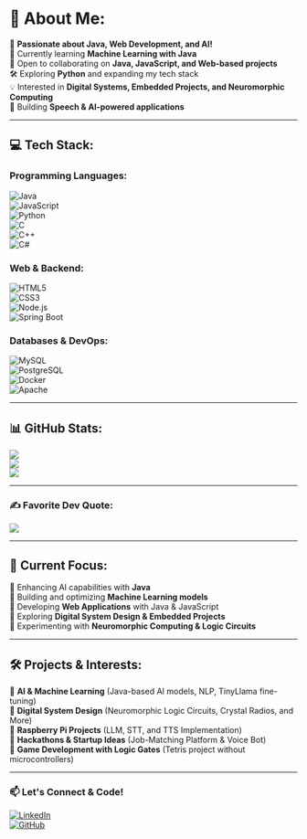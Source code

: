 # 💫 About Me:

🚀 **Passionate about Java, Web Development, and AI!**  
🎯 Currently learning **Machine Learning with Java**  
🤝 Open to collaborating on **Java, JavaScript, and Web-based projects**  
🛠️ Exploring **Python** and expanding my tech stack  
💡 Interested in **Digital Systems, Embedded Projects, and Neuromorphic Computing**  
🎤 Building **Speech & AI-powered applications**  

---

## 💻 Tech Stack:

### **Programming Languages:**
![Java](https://img.shields.io/badge/java-%23ED8B00.svg?style=for-the-badge&logo=openjdk&logoColor=white)  
![JavaScript](https://img.shields.io/badge/javascript-%23323330.svg?style=for-the-badge&logo=javascript&logoColor=%23F7DF1E)  
![Python](https://img.shields.io/badge/python-3670A0?style=for-the-badge&logo=python&logoColor=ffdd54)  
![C](https://img.shields.io/badge/c-%2300599C.svg?style=for-the-badge&logo=c&logoColor=white)  
![C++](https://img.shields.io/badge/c++-%2300599C.svg?style=for-the-badge&logo=c%2B%2B&logoColor=white)  
![C#](https://img.shields.io/badge/c%23-%23239120.svg?style=for-the-badge&logo=csharp&logoColor=white)  

### **Web & Backend:**
![HTML5](https://img.shields.io/badge/html5-%23E34F26.svg?style=for-the-badge&logo=html5&logoColor=white)  
![CSS3](https://img.shields.io/badge/css3-%231572B6.svg?style=for-the-badge&logo=css3&logoColor=white)  
![Node.js](https://img.shields.io/badge/node.js-6DA55F?style=for-the-badge&logo=node.js&logoColor=white)  
![Spring Boot](https://img.shields.io/badge/springboot-%236DB33F.svg?style=for-the-badge&logo=spring&logoColor=white)  

### **Databases & DevOps:**
![MySQL](https://img.shields.io/badge/mysql-%2300f.svg?style=for-the-badge&logo=mysql&logoColor=white)  
![PostgreSQL](https://img.shields.io/badge/postgresql-%23316192.svg?style=for-the-badge&logo=postgresql&logoColor=white)  
![Docker](https://img.shields.io/badge/docker-%230db7ed.svg?style=for-the-badge&logo=docker&logoColor=white)  
![Apache](https://img.shields.io/badge/apache-%23D42029.svg?style=for-the-badge&logo=apache&logoColor=white)  

---

## 📊 GitHub Stats:

![](https://github-readme-stats.vercel.app/api?username=shayen71421&theme=dark&hide_border=false&include_all_commits=true&count_private=true)  
![](https://github-readme-stats.vercel.app/api/top-langs/?username=shayen71421&theme=dark&hide_border=false&include_all_commits=true&count_private=true&layout=compact)  
![](https://github-readme-streak-stats.herokuapp.com/?user=shayen71421&theme=dark&hide_border=false)  

---

### ✍️ Favorite Dev Quote:

![](https://quotes-github-readme.vercel.app/api?type=horizontal&theme=radical)  

---

## 🌱 Current Focus:

🔹 Enhancing AI capabilities with **Java**  
🔹 Building and optimizing **Machine Learning models**  
🔹 Developing **Web Applications** with Java & JavaScript  
🔹 Exploring **Digital System Design & Embedded Projects**  
🔹 Experimenting with **Neuromorphic Computing & Logic Circuits**  

---

## 🛠️ Projects & Interests:

🔸 **AI & Machine Learning** (Java-based AI models, NLP, TinyLlama fine-tuning)  
🔸 **Digital System Design** (Neuromorphic Logic Circuits, Crystal Radios, and More)  
🔸 **Raspberry Pi Projects** (LLM, STT, and TTS Implementation)  
🔸 **Hackathons & Startup Ideas** (Job-Matching Platform & Voice Bot)  
🔸 **Game Development with Logic Gates** (Tetris project without microcontrollers)  

---

### 📫 Let's Connect & Code!

[![LinkedIn](https://img.shields.io/badge/LinkedIn-%230077B5.svg?style=for-the-badge&logo=linkedin&logoColor=white)](https://www.linkedin.com/in/your-profile/)  
[![GitHub](https://img.shields.io/badge/GitHub-%2312100E.svg?style=for-the-badge&logo=github&logoColor=white)](https://github.com/shayen71421)  

